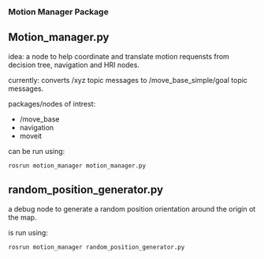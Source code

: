 ### Motion Manager Package 

## Motion_manager.py
idea: a node to help coordinate and translate motion requensts from decision tree, navigation and HRI nodes.

currently: converts /xyz topic messages to /move_base_simple/goal topic messages.

packages/nodes of intrest: 
* /move_base
* navigation
* moveit

can be run using:
```
rosrun motion_manager motion_manager.py
```

## random_position_generator.py

a debug node to generate a random position orientation around the origin ot the map.

is run using:  
```
rosrun motion_manager random_position_generator.py
```
